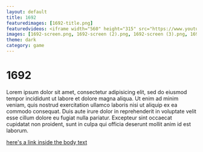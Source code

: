 ```yaml
---
layout: default
title: 1692
featuredimages: [1692-title.png]
featuredvideos: <iframe width="560" height="315" src="https://www.youtube.com/embed/VE6OPKe4uYs" frameborder="0" allowfullscreen></iframe>
images: [1692-screen.png, 1692-screen (2).png, 1692-screen (3).png, 1692-screen (4).png]
theme: dark
category: game
---
```


# 1692

Lorem ipsum dolor sit amet, consectetur adipisicing elit, sed do eiusmod
tempor incididunt ut labore et dolore magna aliqua. Ut enim ad minim veniam,
quis nostrud exercitation ullamco laboris nisi ut aliquip ex ea commodo
consequat. Duis aute irure dolor in reprehenderit in voluptate velit esse
cillum dolore eu fugiat nulla pariatur. Excepteur sint occaecat cupidatat non
proident, sunt in culpa qui officia deserunt mollit anim id est laborum.

[here's a link inside the body text](http://nathanwentworth.co)
